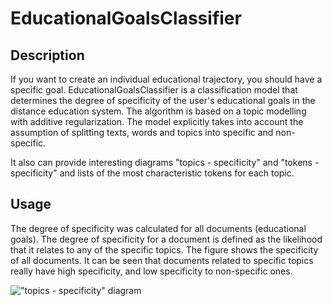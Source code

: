 # EducationalGoalsClassifier


## Description

If you want to create an individual educational trajectory, you should have a specific goal. EducationalGoalsClassifier is a classification model that determines the degree of specificity of the user's educational goals in the distance education system. The algorithm is based on a topic modelling with additive regularization. The model explicitly takes into account the assumption of splitting texts, words and topics into specific and non-specific.

It also can provide interesting diagrams "topics - specificity" and "tokens - specificity" and lists of the most characteristic tokens for each topic.

## Usage

The degree of specificity was calculated for all documents (educational goals). The degree of specificity for a document is defined as the likelihood that it relates to any of the specific topics. The figure shows the specificity of all documents. It can be seen that documents related to specific topics really have high specificity, and low specificity to non-specific ones.

!["topics - specificity" diagram](https://github.com/Guince/EducationalGoalsClassifier/raw/master/images/specifisity_documents_all.png)
